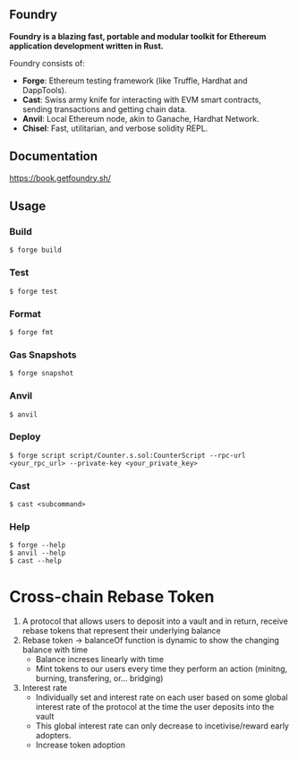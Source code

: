 ## Foundry

**Foundry is a blazing fast, portable and modular toolkit for Ethereum application development written in Rust.**

Foundry consists of:

- **Forge**: Ethereum testing framework (like Truffle, Hardhat and DappTools).
- **Cast**: Swiss army knife for interacting with EVM smart contracts, sending transactions and getting chain data.
- **Anvil**: Local Ethereum node, akin to Ganache, Hardhat Network.
- **Chisel**: Fast, utilitarian, and verbose solidity REPL.

## Documentation

https://book.getfoundry.sh/

## Usage

### Build

```shell
$ forge build
```

### Test

```shell
$ forge test
```

### Format

```shell
$ forge fmt
```

### Gas Snapshots

```shell
$ forge snapshot
```

### Anvil

```shell
$ anvil
```

### Deploy

```shell
$ forge script script/Counter.s.sol:CounterScript --rpc-url <your_rpc_url> --private-key <your_private_key>
```

### Cast

```shell
$ cast <subcommand>
```

### Help

```shell
$ forge --help
$ anvil --help
$ cast --help
```


# Cross-chain Rebase Token

1. A protocol that allows users to deposit into a vault and in return, receive rebase tokens that represent their underlying balance
2. Rebase token -> balanceOf function is dynamic to show the changing balance with time
    - Balance increses linearly with time
    - Mint tokens to our users every time they perform an action (minitng, burning, transfering, or... bridging)
3. Interest rate
    - Individually set and interest rate on each user based on some global interest rate of the protocol at the time the user deposits into the vault
    - This global interest rate can only decrease to incetivise/reward early adopters.
    - Increase token adoption